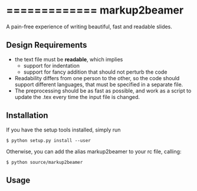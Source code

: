 =============
markup2beamer
=============

A pain-free experience of writing beautiful, fast and readable slides.


Design Requirements
-------------------

- the text file must be **readable**, which implies
  * support for indentation
  * support for fancy addition that should not perturb the code
- Readability differs from one person to the other, so the code should
  support different languages, that must be specified in a separate
  file.
- The preprocessing should be as fast as possible, and work as a
  script to update the .tex every time the input file is changed.


Installation
------------

If you have the setup tools installed, simply run

    $ python setup.py install --user

Otherwise, you can add the alias markup2beamer to your rc file,
calling:

    $ python source/markup2beamer

Usage
-----

